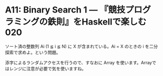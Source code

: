 # A11: Binary Search 1 — 『競技プログラミングの鉄則』をHaskellで楽しむ 020

ソート済の整数列 Ai (1 ≦ i ≦ N) に X が含まれている。Ai = X のときの i を二分探索で求めよ。という問題。

添字によるランダムアクセスを行うので、すなおに Array を使います。Arrayではレンジに注意が必要で気を使いますね。
